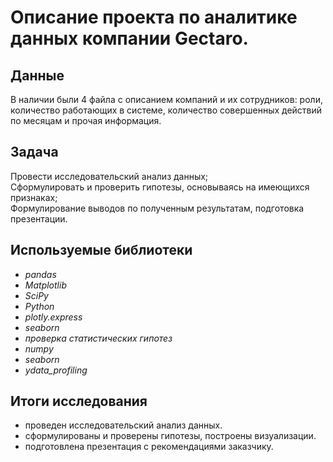 # Описание проекта по аналитике данных компании Gectaro.


## Данные

В наличии были 4 файла с описанием компаний и их сотрудников: роли, количество работающих в системе, количество совершенных действий по месяцам и прочая информация.

## Задача

Провести исследовательский анализ данных;  
Сформулировать и проверить гипотезы, основываясь на имеющихся признаках;  
Формулирование выводов по полученным результатам, подготовка презентации.

## Используемые библиотеки
* *pandas*
* *Matplotlib*
* *SciPy*
* *Python*
* *plotly.express*
* *seaborn*
* *проверка статистических гипотез*
* *numpy*
* *seaborn*
* *ydata_profiling*

## Итоги исследования

* проведен исследовательский анализ данных. 
* сформулированы и проверены гипотезы, построены визуализации.
* подготовлена презентация с рекомендациями заказчику.
